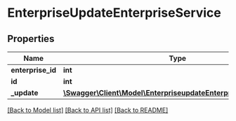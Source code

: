 # EnterpriseUpdateEnterpriseService

## Properties
Name | Type | Description | Notes
------------ | ------------- | ------------- | -------------
**enterprise_id** | **int** |  | [optional] 
**id** | **int** |  | 
**_update** | [**\Swagger\Client\Model\EnterpriseupdateEnterpriseServiceUpdate**](EnterpriseupdateEnterpriseServiceUpdate.md) |  | [optional] 

[[Back to Model list]](../README.md#documentation-for-models) [[Back to API list]](../README.md#documentation-for-api-endpoints) [[Back to README]](../README.md)


